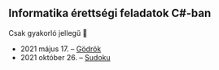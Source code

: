 ## Informatika érettségi feladatok C#-ban
Csak gyakorló jellegű 🙂

 - 2021 május 17. – [Gödrök](godrok/README.md)
 - 2021 október 26. – [Sudoku](sudoku/README.md)
